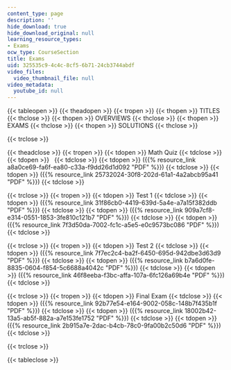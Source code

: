```yaml
---
content_type: page
description: ''
hide_download: true
hide_download_original: null
learning_resource_types:
- Exams
ocw_type: CourseSection
title: Exams
uid: 325535c9-4c4c-8cf5-6b71-24cb3744abdf
video_files:
  video_thumbnail_file: null
video_metadata:
  youtube_id: null
---
```


{{< tableopen >}}
{{< theadopen >}}
{{< tropen >}}
{{< thopen >}}
TITLES
{{< thclose >}}
{{< thopen >}}
OVERVIEWS
{{< thclose >}}
{{< thopen >}}
EXAMS
{{< thclose >}}
{{< thopen >}}
SOLUTIONS
{{< thclose >}}

{{< trclose >}}

{{< theadclose >}}
{{< tropen >}}
{{< tdopen >}}
Math Quiz
{{< tdclose >}}
{{< tdopen >}}
 
{{< tdclose >}}
{{< tdopen >}}
({{% resource_link a8a0ce69-fa6f-ea80-c33a-f9dd26d1d092 "PDF" %}})
{{< tdclose >}}
{{< tdopen >}}
({{% resource_link 25732024-30f8-202d-61a1-4a2abcb95a41 "PDF" %}})
{{< tdclose >}}

{{< trclose >}}
{{< tropen >}}
{{< tdopen >}}
Test 1
{{< tdclose >}}
{{< tdopen >}}
({{% resource_link 31f86cb0-4419-639d-5a4e-a7a15f382ddb "PDF" %}})
{{< tdclose >}}
{{< tdopen >}}
({{% resource_link 909a7cf8-e314-0551-1853-3fe810c121b7 "PDF" %}})
{{< tdclose >}}
{{< tdopen >}}
({{% resource_link 7f3d50da-7002-fc1c-a5e5-e0c9573bc086 "PDF" %}})
{{< tdclose >}}

{{< trclose >}}
{{< tropen >}}
{{< tdopen >}}
Test 2
{{< tdclose >}}
{{< tdopen >}}
({{% resource_link 7f7ec2c4-ba2f-6450-695d-942dbe3d63d9 "PDF" %}})
{{< tdclose >}}
{{< tdopen >}}
({{% resource_link b7a6d0fe-8835-0604-f854-5c6688a4042c "PDF" %}})
{{< tdclose >}}
{{< tdopen >}}
({{% resource_link 46f8eeba-f3bc-affa-107a-6fc126a69b4e "PDF" %}})
{{< tdclose >}}

{{< trclose >}}
{{< tropen >}}
{{< tdopen >}}
Final Exam
{{< tdclose >}}
{{< tdopen >}}
({{% resource_link 92b77e54-e164-9002-058c-148b7f435b1f "PDF" %}})
{{< tdclose >}}
{{< tdopen >}}
({{% resource_link 18002b42-13a5-ab5f-882a-a7e153fe1752 "PDF" %}})
{{< tdclose >}}
{{< tdopen >}}
({{% resource_link 2b915a7e-2dac-b4cb-78c0-9fa00b2c50d6 "PDF" %}})
{{< tdclose >}}

{{< trclose >}}

{{< tableclose >}}